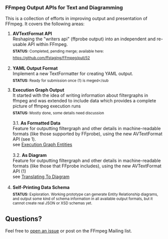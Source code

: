 

###  FFmpeg Output APIs for Text and Diagramming

This is a collection of efforts in improving output and presentation of FFmpeg. It covers the following areas:

1. **AVTextFormat API**  
  Reshaping the "writers api" (ffprobe output) into an independent and re-usable API within FFmpeg.  
  <sub>**STATUS:** Completed, pending merge; available here: https://github.com/ffstaging/FFmpeg/pull/52</sub>
  &nbsp;<br>&nbsp;    
2. **YAML Output Format**  
  Implement a new TextFormatter for creating YAML output.  
  <sub>**STATUS:** Ready for submission once (1) is meged</sub
  &nbsp;<br>&nbsp;    
3. **Execution Graph Output**  
  It started with the idea of writing information about filtergraphs in ffmpeg and was extended to include data which provides a complete picture of ffmpeg execution runs  
  <sub>**STATUS:** Mostly done, some details need discussion</sub>  
  &nbsp;    
  3.1. **As Formatted Data**  
    Feature for outputting filtergraph and other details in machine-readable formats (like those supported by FFprobe), using the new AVTextFormat API (see 1).  
    see [Execution Graph Entities](execution_graph/Execution-Graph-Entities.md)  
    &nbsp;  
  3.2. **As Diagram**  
    Feature for outputting filtergraph and other details in machine-readable formats (like those that FFprobe includes), using the new AVTextFormat API (1)  
    see [Translating To Diagram](execution_graph/Translating-to-Diagram.md)
    &nbsp;<br>&nbsp;    
4. **Self-Printing Data Schema**  
  <sub>**STATUS:** Exploration. Working prototype can generate Entity Relationship diagrams, and output some kind of schema information in all available output formats, but it cannot create real JSON or XSD schemas yet.</sub>


## Questions?

Feel free to [open an issue](https://github.com/softworkz/ffmpeg_output_apis/issues/new/choose) or post on the FFmpeg Mailing list.


